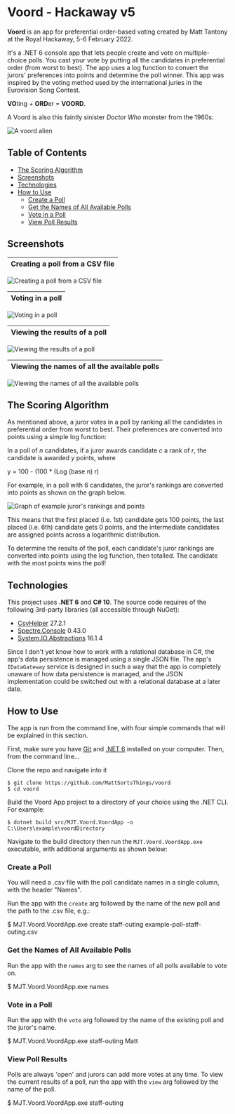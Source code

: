 # Voord - Hackaway v5

**Voord** is an app for preferential order-based voting created by Matt Tantony at the Royal Hackaway, 5-6 February 2022.

It's a .NET 6 console app that lets people create and vote on multiple-choice polls. You cast your vote by putting all the candidates in preferential order (from worst to best). The app uses a log function to convert the jurors' preferences into points and determine the poll winner. This app was inspired by the voting method used by the international juries in the Eurovision Song Contest.

**VO**ting + **ORD**er = **VOORD**.

A Voord is also this faintly sinister *Doctor Who* monster from the 1960s:

![A voord alien](images/voord2.jpg)

## Table of Contents
* [The Scoring Algorithm](#the-scoring-algorithm)
* [Screenshots](#screenshots)
* [Technologies](#technologies)
* [How to Use](#how-to-use)
  * [Create a Poll](#create-a-poll)
  * [Get the Names of All Available Polls](#get-the-names-of-all-available-polls)
  * [Vote in a Poll](#vote-in-a-poll)
  * [View Poll Results](#view-poll-results)

## Screenshots

| Creating a poll from a CSV file |
|:--------------------------------------------:|
![Creating a poll from a CSV file](/images/create.jpg)

| Voting in a poll |
|:--------------------------------------------:|
![Voting in a poll](/images/vote.jpg)

| Viewing the results of a poll |
|:--------------------------------------------:|
![Viewing the results of a poll](/images/view.jpg)

| Viewing the names of all the available polls |
|:--------------------------------------------:|
![Viewing the names of all the available polls ](/images/names.jpg)

## The Scoring Algorithm
As mentioned above, a juror votes in a poll by ranking all the candidates in preferential order from worst to best. Their preferences are converted into points using a simple log function:

In a poll of _n_ candidates, if a juror awards candidate _c_ a rank of _r_, the candidate is awarded _y_ points, where

y = 100 - (100 * (Log (base n) r)

For example, in a poll with 6 candidates, the juror's rankings are converted into points as shown on the graph below.

![Graph of example juror's rankings and points](images/ExampleJurorScoringFunction.jpg)

This means that the first placed (i.e. 1st) candidate gets 100 points, the last placed (i.e. 6th) candidate gets 0 points, and the intermediate candidates are assigned points across a logarithmic distribution.

To determine the results of the poll, each candidate's juror rankings are converted into points using the log function, then totalled. The candidate with the most points wins the poll!

## Technologies

This project uses **.NET 6** and **C# 10**. The source code requires of the following 3rd-party libraries (all accessible through NuGet):

 - [CsvHelper](https://joshclose.github.io/CsvHelper/) 27.2.1
 - [Spectre.Console](https://spectreconsole.net/) 0.43.0
 - [System.IO.Abstractions](https://www.nuget.org/packages/System.IO.Abstractions) 16.1.4

Since I don't yet know how to work with a relational database in C#, the app's data persistence is managed using a single JSON file. The app's `IDataGateway` service is designed in such a way that the app is completely unaware of how data persistence is managed, and the JSON implementation could be switched out with a relational database at a later date.

## How to Use

The app is run from the command line, with four simple commands that will be explained in this section.

First, make sure you have [Git](https://git-scm.com/) and [.NET 6](https://dotnet.microsoft.com/en-us/download) installed on your computer. Then, from the command line...


Clone the repo and navigate into it

    $ git clone https://github.com/MattSortsThings/voord
    $ cd voord

Build the Voord App project to a directory of your choice using the .NET CLI. For example:

    $ dotnet build src/MJT.Voord.VoordApp -o C:\Users\example\voordDirectory

Navigate to the build directory then run the `MJT.Voord.VoordApp.exe` executable, with additional arguments as shown below:

### Create a Poll

You will need a .csv file with the poll candidate names in a single column, with the header "Names".

Run the app with the `create` arg followed by the name of the new poll and the path to the .csv file, e.g.:

  $ MJT.Voord.VoordApp.exe create staff-outing example-poll-staff-outing.csv

### Get the Names of All Available Polls

Run the app with the `names` arg to see the names of all polls available to vote on.

  $ MJT.Voord.VoordApp.exe names

### Vote in a Poll

Run the app with the `vote` arg followed by the name of the existing poll and the juror's name.

  $ MJT.Voord.VoordApp.exe staff-outing Matt

### View Poll Results

Polls are always 'open' and jurors can add more votes at any time. To view the current results of a poll, run the app with the `view` arg followed by the name of the poll.

  $ MJT.Voord.VoordApp.exe staff-outing
